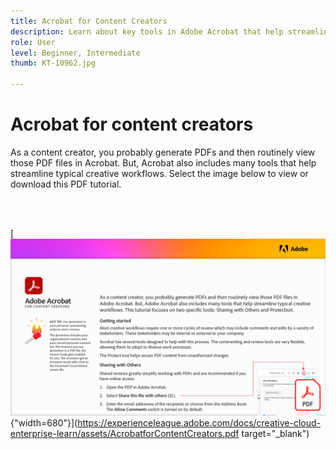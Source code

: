 ```yaml
---
title: Acrobat for Content Creators
description: Learn about key tools in Adobe Acrobat that help streamline creative workflows
role: User
level: Beginner, Intermediate
thumb: KT-10962.jpg

---
```

# Acrobat for content creators

As a content creator, you probably generate PDFs and then routinely view those PDF files in Acrobat. But, Acrobat also includes many tools that help streamline typical creative workflows. Select the image below to view or download this PDF tutorial.

<br>&nbsp;

[![First page image of tutorial](assets/Acrobatforcontentcreators.png){"width=680"}](https://experienceleague.adobe.com/docs/creative-cloud-enterprise-learn/assets/AcrobatforContentCreators.pdf target="_blank")